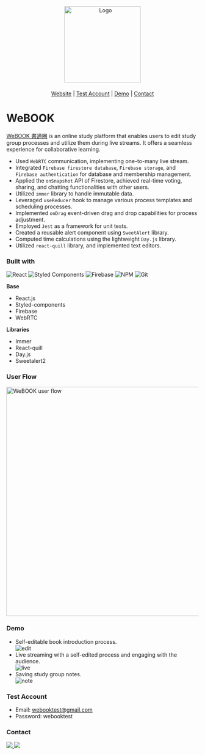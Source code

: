<div align="center">
  <a href="https://webook-studygroups.web.app/" style="margin-bottom:20px; display:block;">
    <img src="https://github.com/yiting99928/WeBOOK/assets/119116127/4ca2c0f5-f82b-4bcf-907c-438824629602" alt="Logo" width="200px">
  </a>

  <p align="center">
    <a href="https://webook-studygroups.web.app/">Website</a>
    |
    <a href="https://github.com/yiting99928/WeBOOK#testAccount">Test Account</a>
    |
    <a href="https://github.com/yiting99928/WeBOOK#demo">Demo</a>
    |
    <a href="https://github.com/yiting99928/WeBOOK#contact">Contact</a>
  </p>
</div>

# WeBOOK
[WeBOOK 書適圈](https://webook-studygroups.web.app) is an online study platform that enables users to edit study group processes and utilize them during live streams. It offers a seamless experience for collaborative learning.

* Used `WebRTC` communication, implementing one-to-many live stream.
* Integrated `Firebase firestore database`, `Firebase storage`, and `Firebase authentication` for database and membership management.
* Applied the `onSnapshot` API of Firestore, achieved real-time voting, sharing, and chatting functionalities with other users.
* Utilized `immer` library to handle immutable data.
* Leveraged `useReducer` hook to manage various process templates and scheduling processes.
* Implemented `onDrag` event-driven drag and drop capabilities for process adjustment.
* Employed `Jest` as a framework for unit tests.
* Created a reusable alert component using `SweetAlert` library.
* Computed time calculations using the lightweight `Day.js` library.
* Utilized `react-quill` library, and implemented text editors.


### Built with

![React](https://img.shields.io/badge/react-%2320232a.svg?style=for-the-badge&logo=react&logoColor=%2361DAFB) ![Styled Components](https://img.shields.io/badge/styled--components-DB7093?style=for-the-badge&logo=styled-components&logoColor=white) ![Firebase](https://img.shields.io/badge/firebase-ffca28?style=for-the-badge&logo=firebase&logoColor=black) ![NPM](https://img.shields.io/badge/NPM-%23CB3837.svg?style=for-the-badge&logo=npm&logoColor=white) ![Git](https://img.shields.io/badge/git-%23F05033.svg?style=for-the-badge&logo=git&logoColor=white)

**Base**
* React.js
* Styled-components
* Firebase
* WebRTC

**Libraries**
* Immer
* React-quill
* Day.js
* Sweetalert2

### User Flow
<img width="600" alt="WeBOOK user flow" src="https://github.com/yiting99928/WeBOOK/assets/119116127/cd10b4b1-556c-4bb3-9863-0fcd326981dc">

### <a id="demo"></a>Demo
- Self-editable book introduction process.<br>
![edit](https://github.com/yiting99928/WeBOOK/assets/119116127/92b69b7e-2403-40e4-aea4-0a8b405a0c87)
- Live streaming with a self-edited process and engaging with the audience.<br>
![live](https://github.com/yiting99928/WeBOOK/assets/119116127/d3aa39b5-423c-4efe-8a7c-9286ed96299f)
- Saving study group notes.<br>
![note](https://github.com/yiting99928/WeBOOK/assets/119116127/a89fa4ea-657b-4145-a805-150a99495c63)

### <a id="testAccount"></a>Test Account
- Email: webooktest@gmail.com
- Password: webooktest

### <a id="contact"></a>Contact
  <a href="https://www.linkedin.com/in/yiting-yang999628" text-decoration="none">
    <img src="https://img.shields.io/badge/LinkedIn-0077B5?style=for-the-badge&logo=linkedin&logoColor=white" />
  </a>
  <a href="mailto:yitingyang6288@gmail.com">
    <img src="https://img.shields.io/badge/Gmail-D14836?style=for-the-badge&logo=gmail&logoColor=white" />
  </a>
